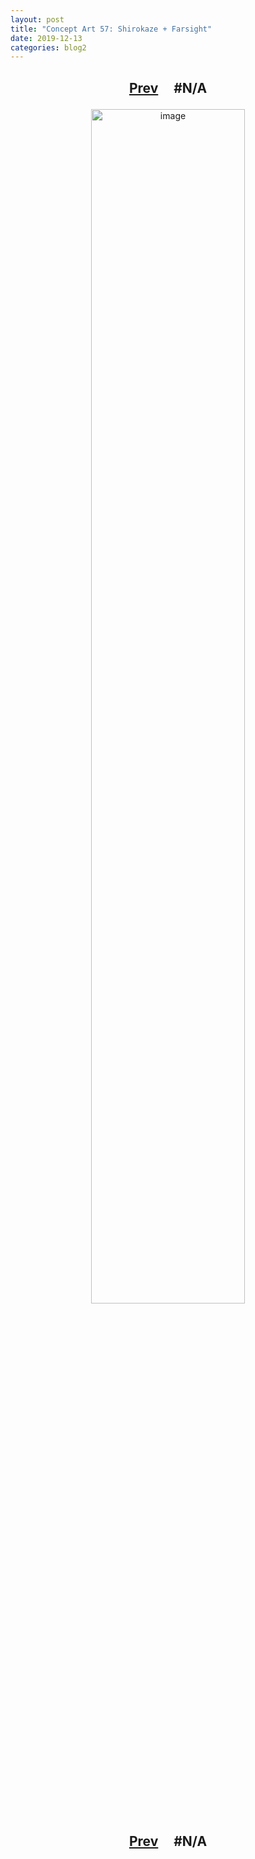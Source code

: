```yaml
---
layout: post
title: "Concept Art 57: Shirokaze + Farsight"
date: 2019-12-13
categories: blog2
---
```


<h2>
  <p style="text-align:center;">
    <a href="/wingsofthechorus/archive/2019/12/12/conceptart56">Prev</a>
    &nbsp;&nbsp;&nbsp;
#N/A
  </p>
</h2>

<p style="text-align:center;">
  <img src="/wingsofthechorus/images/conceptart/ca57.png" width="70%" alt="image"/>
</p>

<h2>
  <p style="text-align:center;">
    <a href="/wingsofthechorus/archive/2019/12/12/conceptart56">Prev</a>
    &nbsp;&nbsp;&nbsp;
#N/A
  </p>
</h2>
